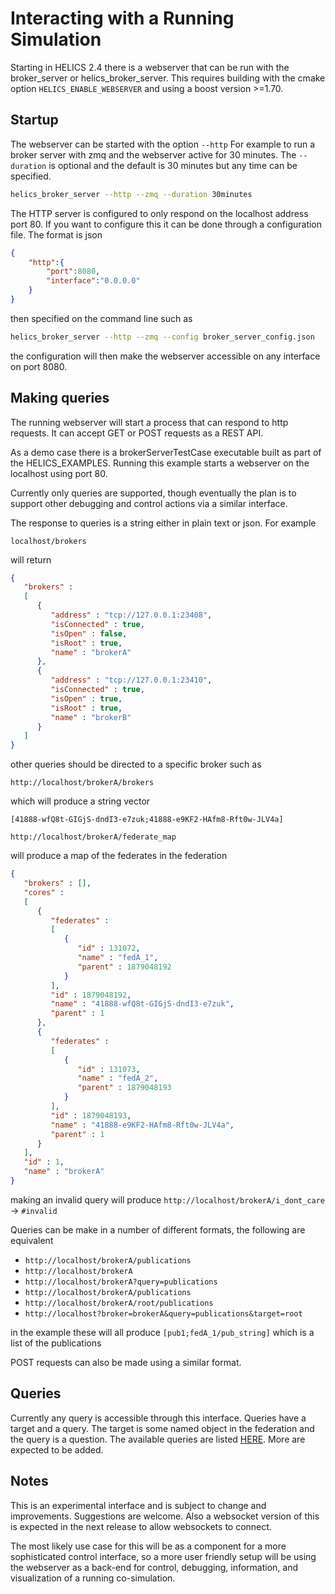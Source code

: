 # Interacting with a Running Simulation

Starting in HELICS 2.4 there is a webserver that can be run with the broker_server  or helics_broker_server.  This requires building with the cmake option `HELICS_ENABLE_WEBSERVER` and using a boost version >=1.70.

## Startup
The webserver can be started with the option `--http`  For example to run a broker server with zmq and the webserver active for 30 minutes.  The `--duration` is optional and the default is 30 minutes but any time can be specified.  

```sh
helics_broker_server --http --zmq --duration 30minutes
```

The HTTP server is configured to only respond on the localhost address port 80.  If you want to configure this it can be done through a configuration file.  The format is json

```json
{
    "http":{
        "port":8080,
        "interface":"0.0.0.0"
    }
}
```
then specified on the command line such as 

```sh
helics_broker_server --http --zmq --config broker_server_config.json
```
the configuration will then make the webserver accessible on any interface on port 8080.  

## Making queries
The running webserver will start a process that can respond to http requests. It can accept GET or POST requests as a REST API.   

As a demo case there is a brokerServerTestCase executable built as part of the HELICS_EXAMPLES.   Running this example starts a webserver on the localhost using port 80.  

Currently only queries are supported, though eventually the plan is to support other debugging and control actions via a similar interface.  

The response to queries is a string either in plain text or json.  For example
```
localhost/brokers
```
will return 
```json
{
   "brokers" : 
   [
      {
         "address" : "tcp://127.0.0.1:23408",
         "isConnected" : true,
         "isOpen" : false,
         "isRoot" : true,
         "name" : "brokerA"
      },
      {
         "address" : "tcp://127.0.0.1:23410",
         "isConnected" : true,
         "isOpen" : true,
         "isRoot" : true,
         "name" : "brokerB"
      }
   ]
}
```

other queries should be directed to a specific broker such as 
```
http://localhost/brokerA/brokers
```

which will produce a string vector
```
[41888-wfQ8t-GIGjS-dndI3-e7zuk;41888-e9KF2-HAfm8-Rft0w-JLV4a]
```

```
http://localhost/brokerA/federate_map
```
will produce a map of the federates in the federation
```json
{
   "brokers" : [],
   "cores" : 
   [
      {
         "federates" : 
         [
            {
               "id" : 131072,
               "name" : "fedA_1",
               "parent" : 1879048192
            }
         ],
         "id" : 1879048192,
         "name" : "41888-wfQ8t-GIGjS-dndI3-e7zuk",
         "parent" : 1
      },
      {
         "federates" : 
         [
            {
               "id" : 131073,
               "name" : "fedA_2",
               "parent" : 1879048193
            }
         ],
         "id" : 1879048193,
         "name" : "41888-e9KF2-HAfm8-Rft0w-JLV4a",
         "parent" : 1
      }
   ],
   "id" : 1,
   "name" : "brokerA"
}
```

making an invalid query will produce
`http://localhost/brokerA/i_dont_care`  -> `#invalid`

Queries can be make in a number of different formats, the following are equivalent
-   `http://localhost/brokerA/publications`
-   `http://localhost/brokerA`
-   `http://localhost/brokerA?query=publications`
-   `http://localhost/brokerA/publications`
-   `http://localhost/brokerA/root/publications`
-   `http://localhost?broker=brokerA&query=publications&target=root`

in the example these will all produce
`[pub1;fedA_1/pub_string]`
which is a list of the publications

POST requests can also be made using a similar format.  

## Queries

Currently any query is accessible through this interface.  Queries have a target and a query.  The target is some named object in the federation and the query is a question.  The available queries are listed [HERE](queries.md).  More are expected to be added.  

## Notes
This is an experimental interface and is subject to change and improvements.  Suggestions are welcome.  Also a websocket version of this is expected in the next release to allow websockets to connect.  

The most likely use case for this will be as a component for a more sophisticated control interface, so a more user friendly setup will be using the webserver as a back-end for control, debugging, information, and visualization of a running co-simulation.  

